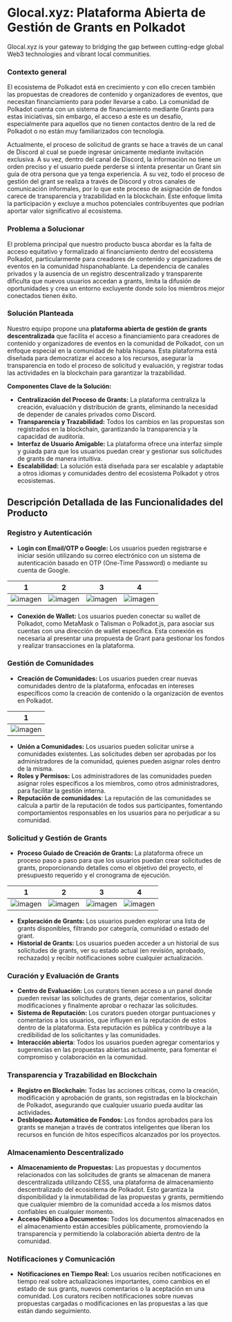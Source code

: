 # Glocal.xyz: Plataforma Abierta de Gestión de Grants en Polkadot

Glocal.xyz is your gateway to bridging the gap between cutting-edge global Web3 technologies and vibrant local communities. 

### Contexto general

El ecosistema de Polkadot está en crecimiento y con ello crecen también las propuestas de creadores de contenido y organizadores de eventos, que necesitan financiamiento para poder llevarse a cabo. La comunidad de Polkadot cuenta con un sistema de financiamiento mediante Grants para estas iniciativas, sin embargo, el acceso a este es un desafío, especialmente para aquellos que no tienen contactos dentro de la red de Polkadot o no están muy familiarizados con tecnología. 

Actualmente, el proceso de solicitud de grants se hace a través de un canal de Discord al cual se puede ingresar únicamente mediante invitación exclusiva. A su vez, dentro del canal de Discord, la información no tiene un orden preciso y el usuario puede perderse si intenta presentar un Grant sin guía de otra persona que ya tenga experiencia. A su vez, todo el proceso de gestión del grant se realiza a través de Discord y otros canales de comunicación informales, por lo que este proceso de asignación de fondos carece de transparencia y trazabilidad en la blockchain. Este enfoque limita la participación y excluye a muchos potenciales contribuyentes que podrían aportar valor significativo al ecosistema.

### **Problema a Solucionar**

El problema principal que nuestro producto busca abordar es la falta de acceso equitativo y formalizado al financiamiento dentro del ecosistema Polkadot, particularmente para creadores de contenido y organizadores de eventos en la comunidad hispanohablante. La dependencia de canales privados y la ausencia de un registro descentralizado y transparente dificulta que nuevos usuarios accedan a grants, limita la difusión de oportunidades y crea un entorno excluyente donde solo los miembros mejor conectados tienen éxito.

### **Solución Planteada**

Nuestro equipo propone una **plataforma abierta de gestión de grants descentralizada** que facilita el acceso a financiamiento para creadores de contenido y organizadores de eventos en la comunidad de Polkadot, con un enfoque especial en la comunidad de habla hispana. Esta plataforma está diseñada para democratizar el acceso a los recursos, asegurar la transparencia en todo el proceso de solicitud y evaluación, y registrar todas las actividades en la blockchain para garantizar la trazabilidad.

**Componentes Clave de la Solución:**

- **Centralización del Proceso de Grants:** La plataforma centraliza la creación, evaluación y distribución de grants, eliminando la necesidad de depender de canales privados como Discord.
- **Transparencia y Trazabilidad:** Todos los cambios en las propuestas son registrados en la blockchain, garantizando la transparencia y la capacidad de auditoría.
- **Interfaz de Usuario Amigable:** La plataforma ofrece una interfaz simple y guiada para que los usuarios puedan crear y gestionar sus solicitudes de grants de manera intuitiva.
- **Escalabilidad:** La solución está diseñada para ser escalable y adaptable a otros idiomas y comunidades dentro del ecosistema Polkadot y otros ecosistemas.

## **Descripción Detallada de las Funcionalidades del Producto**

### **Registro y Autenticación**

- **Login con Email/OTP o Google:** Los usuarios pueden registrarse e iniciar sesión utilizando su correo electrónico con un sistema de autenticación basado en OTP (One-Time Password) o mediante su cuenta de Google.

| 1 | 2 | 3 | 4 |
| --- | --- | --- | --- |
| ![imagen](https://github.com/user-attachments/assets/936a3e7d-57c2-4626-8f60-84b83f8899bb) | ![imagen](https://github.com/user-attachments/assets/64e7a729-c641-4cef-9bff-1489d7969285) | ![imagen](https://github.com/user-attachments/assets/622e35b2-042c-4ddd-9b70-0f3d63675fd4) | ![imagen](https://github.com/user-attachments/assets/c7d99874-6be0-4a9c-8667-04991082b101) |

- **Conexión de Wallet:** Los usuarios pueden conectar su wallet de Polkadot, como MetaMask o Talisman o Polkadot.js, para asociar sus cuentas con una dirección de wallet específica. Esta conexión es necesaria al presentar una propuesta de Grant para gestionar los fondos y realizar transacciones en la plataforma.

### **Gestión de Comunidades**

- **Creación de Comunidades:** Los usuarios pueden crear nuevas comunidades dentro de la plataforma, enfocadas en intereses específicos como la creación de contenido o la organización de eventos en Polkadot.

| 1 |
| --- | 
| ![imagen](https://github.com/user-attachments/assets/ddf90a1f-0425-4c51-9a5d-dece8ea31abc) |

- **Unión a Comunidades:** Los usuarios pueden solicitar unirse a comunidades existentes. Las solicitudes deben ser aprobadas por los administradores de la comunidad, quienes pueden asignar roles dentro de la misma.
- **Roles y Permisos:** Los administradores de las comunidades pueden asignar roles específicos a los miembros, como otros administradores, para facilitar la gestión interna.
- **Reputación de comunidades**: La reputación de las comunidades se calcula a partir de la reputación de todos sus participantes, fomentando comportamientos responsables en los usuarios para no perjudicar a su comunidad.

### **Solicitud y Gestión de Grants**

- **Proceso Guiado de Creación de Grants:** La plataforma ofrece un proceso paso a paso para que los usuarios puedan crear solicitudes de grants, proporcionando detalles como el objetivo del proyecto, el presupuesto requerido y el cronograma de ejecución.

| 1 | 2 | 3 | 4 |
| --- | --- | --- | --- |
| ![imagen](https://github.com/user-attachments/assets/b3e23cd0-538e-40c0-9b61-452414315476) | ![imagen](https://github.com/user-attachments/assets/82773b31-a906-4120-896f-50e621004871) | ![imagen](https://github.com/user-attachments/assets/5df048fe-baeb-41f4-ab85-09def48f0343) | ![imagen](https://github.com/user-attachments/assets/3792cb95-be28-4eb5-b684-948448a23d67) |

- **Exploración de Grants:** Los usuarios pueden explorar una lista de grants disponibles, filtrando por categoría, comunidad o estado del grant.
- **Historial de Grants:** Los usuarios pueden acceder a un historial de sus solicitudes de grants, ver su estado actual (en revisión, aprobado, rechazado) y recibir notificaciones sobre cualquier actualización.

### **Curación y Evaluación de Grants**

- **Centro de Evaluación:** Los curators tienen acceso a un panel donde pueden revisar las solicitudes de grants, dejar comentarios, solicitar modificaciones y finalmente aprobar o rechazar las solicitudes.
- **Sistema de Reputación:** Los curators pueden otorgar puntuaciones y comentarios a los usuarios, que influyen en la reputación de estos dentro de la plataforma. Esta reputación es pública y contribuye a la credibilidad de los solicitantes y las comunidades.
- **Interacción abierta**: Todos los usuarios pueden agregar comentarios y sugerencias en las propuestas abiertas actualmente, para fomentar el compromiso y colaboración en la comunidad.

### **Transparencia y Trazabilidad en Blockchain**

- **Registro en Blockchain:** Todas las acciones críticas, como la creación, modificación y aprobación de grants, son registradas en la blockchain de Polkadot, asegurando que cualquier usuario pueda auditar las actividades.
- **Desbloqueo Automático de Fondos:** Los fondos aprobados para los grants se manejan a través de contratos inteligentes que liberan los recursos en función de hitos específicos alcanzados por los proyectos.

### **Almacenamiento Descentralizado**

- **Almacenamiento de Propuestas:** Las propuestas y documentos relacionados con las solicitudes de grants se almacenan de manera descentralizada utilizando CESS, una plataforma de almacenamiento descentralizado del ecosistema de Polkadot. Esto garantiza la disponibilidad y la inmutabilidad de las propuestas y grants, permitiendo que cualquier miembro de la comunidad acceda a los mismos datos confiables en cualquier momento.
- **Acceso Público a Documentos:** Todos los documentos almacenados en el almacenamiento están accesibles públicamente, promoviendo la transparencia y permitiendo la colaboración abierta dentro de la comunidad.

### **Notificaciones y Comunicación**

- **Notificaciones en Tiempo Real:** Los usuarios reciben notificaciones en tiempo real sobre actualizaciones importantes, como cambios en el estado de sus grants, nuevos comentarios o la aceptación en una comunidad. Los curators reciben notificaciones sobre nuevas propuestas cargadas o modificaciones en las propuestas a las que están dando seguimiento.
